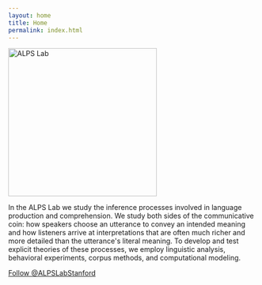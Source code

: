 ```yaml
---
layout: home
title: Home
permalink: index.html
---
```


<img alt="ALPS Lab" src="{{site.url}}{{site.baseurl}}/images/alpslogo-notext.png" width="300px"/>

In the ALPS Lab we study the inference processes involved in language production and comprehension. We study both sides of the communicative coin: how speakers choose an utterance to convey an intended meaning and how listeners arrive at interpretations that are often much richer and more detailed than the utterance's literal meaning. To develop and test explicit theories of these processes, we employ linguistic analysis, behavioral experiments, corpus methods, and computational modeling.


<a href="https://twitter.com/ALPSLabStanford?ref_src=twsrc%5Etfw" class="twitter-follow-button" data-show-count="false">Follow @ALPSLabStanford</a><script async src="https://platform.twitter.com/widgets.js" charset="utf-8"></script>
